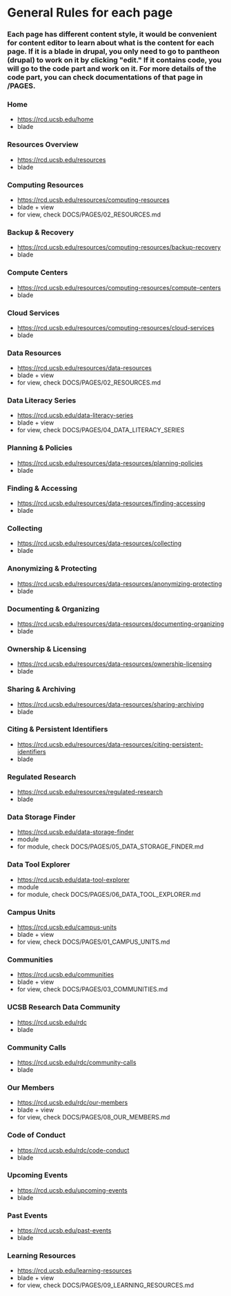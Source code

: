 # General Rules for each page

### Each page has different content style, it would be convenient for content editor to learn about what is the content for each page. If it is a blade in drupal, you only need to go to pantheon (drupal) to work on it by clicking "edit." If it contains code, you will go to the code part and work on it. For more details of the code part, you can check documentations of that page in /PAGES.


### Home
- https://rcd.ucsb.edu/home
- blade

### Resources Overview
- https://rcd.ucsb.edu/resources
- blade

### Computing Resources
- https://rcd.ucsb.edu/resources/computing-resources
- blade + view
- for view, check DOCS/PAGES/02_RESOURCES.md

### Backup & Recovery
- https://rcd.ucsb.edu/resources/computing-resources/backup-recovery
- blade

### Compute Centers
- https://rcd.ucsb.edu/resources/computing-resources/compute-centers
- blade

### Cloud Services
- https://rcd.ucsb.edu/resources/computing-resources/cloud-services
- blade

### Data Resources
- https://rcd.ucsb.edu/resources/data-resources
- blade + view
- for view, check DOCS/PAGES/02_RESOURCES.md

### Data Literacy Series
- https://rcd.ucsb.edu/data-literacy-series
- blade + view
- for view, check DOCS/PAGES/04_DATA_LITERACY_SERIES

### Planning & Policies
- https://rcd.ucsb.edu/resources/data-resources/planning-policies
- blade

### Finding & Accessing
- https://rcd.ucsb.edu/resources/data-resources/finding-accessing
- blade

### Collecting
- https://rcd.ucsb.edu/resources/data-resources/collecting
- blade

### Anonymizing & Protecting
- https://rcd.ucsb.edu/resources/data-resources/anonymizing-protecting
- blade

### Documenting & Organizing
- https://rcd.ucsb.edu/resources/data-resources/documenting-organizing
- blade

### Ownership & Licensing
- https://rcd.ucsb.edu/resources/data-resources/ownership-licensing
- blade

### Sharing & Archiving
- https://rcd.ucsb.edu/resources/data-resources/sharing-archiving
- blade

### Citing & Persistent Identifiers
- https://rcd.ucsb.edu/resources/data-resources/citing-persistent-identifiers
- blade

### Regulated Research
- https://rcd.ucsb.edu/resources/regulated-research
- blade

### Data Storage Finder
- https://rcd.ucsb.edu/data-storage-finder
- module
- for module, check DOCS/PAGES/05_DATA_STORAGE_FINDER.md

### Data Tool Explorer
- https://rcd.ucsb.edu/data-tool-explorer
- module
- for module, check DOCS/PAGES/06_DATA_TOOL_EXPLORER.md

### Campus Units
- https://rcd.ucsb.edu/campus-units
- blade + view
- for view, check DOCS/PAGES/01_CAMPUS_UNITS.md

### Communities
- https://rcd.ucsb.edu/communities
- blade + view
- for view, check DOCS/PAGES/03_COMMUNITIES.md

### UCSB Research Data Community
- https://rcd.ucsb.edu/rdc
- blade

### Community Calls
- https://rcd.ucsb.edu/rdc/community-calls
- blade

### Our Members
- https://rcd.ucsb.edu/rdc/our-members
- blade + view
- for view, check DOCS/PAGES/08_OUR_MEMBERS.md

### Code of Conduct
- https://rcd.ucsb.edu/rdc/code-conduct
- blade

### Upcoming Events
- https://rcd.ucsb.edu/upcoming-events
- blade
  
### Past Events
- https://rcd.ucsb.edu/past-events
- blade

### Learning Resources
- https://rcd.ucsb.edu/learning-resources
- blade + view
- for view, check DOCS/PAGES/09_LEARNING_RESOURCES.md

